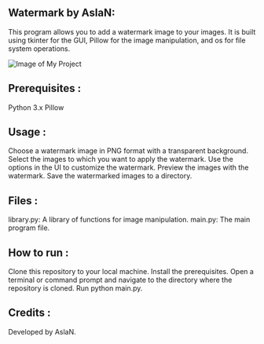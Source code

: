 ## Watermark by AslaN:

This program allows you to add a watermark image to your images. It is built using tkinter for the GUI, Pillow for the image manipulation, and os for file system operations.

![Image of My Project](https://i.imgur.com/WNdf34f.png)

## Prerequisites : 
Python 3.x
Pillow
## Usage : 

Choose a watermark image in PNG format with a transparent background.
Select the images to which you want to apply the watermark.
Use the options in the UI to customize the watermark.
Preview the images with the watermark.
Save the watermarked images to a directory.
## Files : 

library.py: A library of functions for image manipulation.
main.py: The main program file.

## How to run : 

Clone this repository to your local machine.
Install the prerequisites.
Open a terminal or command prompt and navigate to the directory where the repository is cloned.
Run python main.py.

## Credits : 

Developed by AslaN.













